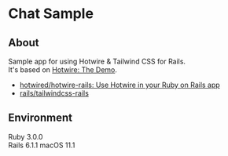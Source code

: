 # Chat Sample

## About
Sample app for using Hotwire & Tailwind CSS for Rails.   
It's based on [Hotwire: The Demo](https://youtu.be/eKY-QES1XQQ).

- [hotwired/hotwire-rails: Use Hotwire in your Ruby on Rails app](https://github.com/hotwired/hotwire-rails)
- [rails/tailwindcss-rails](https://github.com/rails/tailwindcss-rails)

## Environment
Ruby 3.0.0  
Rails 6.1.1
macOS 11.1
